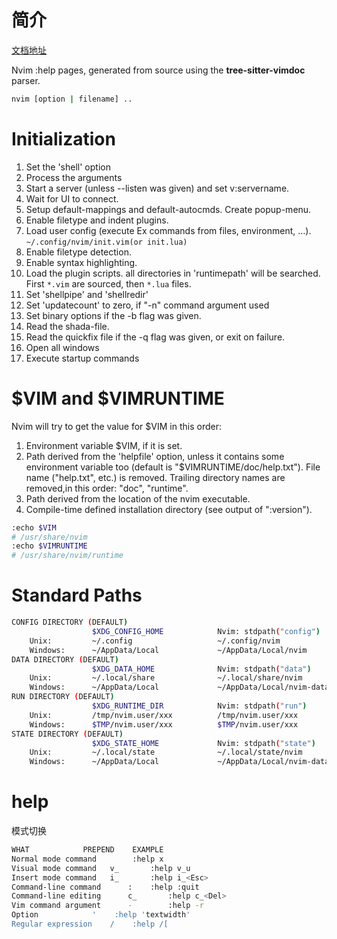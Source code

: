 # 简介
[文档地址](https://neovim.io/doc/user/starting.html)

Nvim :help pages, generated from source using the **tree-sitter-vimdoc** parser.

```sh
nvim [option | filename] ..
```

# Initialization
1. Set the 'shell' option
2. Process the arguments
3. Start a server (unless --listen was given) and set v:servername.
4. Wait for UI to connect.
5. Setup default-mappings and default-autocmds.  Create popup-menu.
6. Enable filetype and indent plugins.
7. Load user config (execute Ex commands from files, environment, …). `~/.config/nvim/init.vim(or init.lua)`
8. Enable filetype detection.
9. Enable syntax highlighting.
10. Load the plugin scripts. all directories in 'runtimepath' will be searched. First `*.vim` are sourced, then `*.lua` files.
11. Set 'shellpipe' and 'shellredir'
12. Set 'updatecount' to zero, if "-n" command argument used
13. Set binary options if the -b flag was given.
14. Read the shada-file.
15. Read the quickfix file if the -q flag was given, or exit on failure.
16. Open all windows
17. Execute startup commands

# $VIM and $VIMRUNTIME

Nvim will try to get the value for $VIM in this order:
1. Environment variable $VIM, if it is set.
2. Path derived from the 'helpfile' option, unless it contains some environment variable too (default is "$VIMRUNTIME/doc/help.txt").  File
   name ("help.txt", etc.) is removed.  Trailing directory names are removed,in this order: "doc", "runtime".
3. Path derived from the location of the nvim executable.
4. Compile-time defined installation directory (see output of ":version").

```sh
:echo $VIM
# /usr/share/nvim
:echo $VIMRUNTIME
# /usr/share/nvim/runtime
```

# Standard Paths

```sh
CONFIG DIRECTORY (DEFAULT)
                  $XDG_CONFIG_HOME            Nvim: stdpath("config")
    Unix:         ~/.config                   ~/.config/nvim
    Windows:      ~/AppData/Local             ~/AppData/Local/nvim
DATA DIRECTORY (DEFAULT)
                  $XDG_DATA_HOME              Nvim: stdpath("data")
    Unix:         ~/.local/share              ~/.local/share/nvim
    Windows:      ~/AppData/Local             ~/AppData/Local/nvim-data
RUN DIRECTORY (DEFAULT)
                  $XDG_RUNTIME_DIR            Nvim: stdpath("run")
    Unix:         /tmp/nvim.user/xxx          /tmp/nvim.user/xxx
    Windows:      $TMP/nvim.user/xxx          $TMP/nvim.user/xxx
STATE DIRECTORY (DEFAULT)
                  $XDG_STATE_HOME             Nvim: stdpath("state")
    Unix:         ~/.local/state              ~/.local/state/nvim
    Windows:      ~/AppData/Local             ~/AppData/Local/nvim-data
```

# help

模式切换
```sh
WHAT			PREPEND    EXAMPLE
Normal mode command		   :help x
Visual mode command	  v_	   :help v_u
Insert mode command	  i_	   :help i_<Esc>
Command-line command	  :	   :help :quit
Command-line editing	  c_	   :help c_<Del>
Vim command argument	  -		   :help -r
Option			  '	   :help 'textwidth'
Regular expression	  /	   :help /[
```